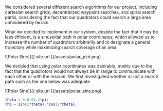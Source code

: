 We considered several different search algorithms for our project, including cartesian search grids, decentralized waypoint searches, and spiral search paths, considering the fact that our quadrotors could search a large area unhindered by terrain.

What we decided to implement in our system, despite the fact that it may be less efficient, is a sinusoidal path in polar coordinates, which allowed us to increase the number of quadrotors arbitrarily and to designate a general trajectory while maximizing search coverage of an area.

![Polar Sine]({{ site.url }}/assets/polar_plot.png)

We decided that using polar coordinates was desirable, mainly due to the fact that the quadrotors would not always be in range to communicate with each other or with the rescuer. We first investigated whether or not a search path such as the one below was adequate

![Polar Sine]({{ site.url }}/assets/polar_sine.png)

```Matlab
theta = 0:0.01:2*pi;
rho = sin(2*theta).*cos(2*theta);
```

